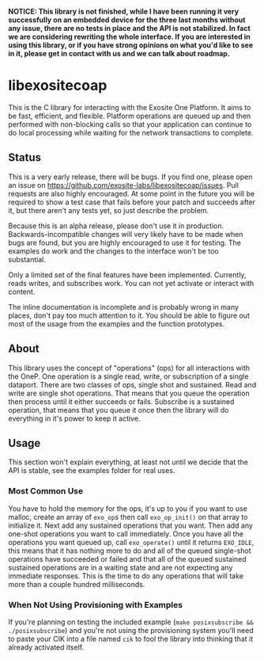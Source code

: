 **NOTICE: This library is not finished, while I have been running it very
successfully on an embedded device for the three last months without any issue,
there are no tests in place and the API is not stabilized. In fact we are
considering rewriting the whole interface. If you are interested in using this
library, or if you have strong opinions on what you'd like to see in it, please
get in contact with us and we can talk about roadmap.**

# libexositecoap

This is the C library for interacting with the Exosite One Platform. It aims to
be fast, efficient, and flexible. Platform operations are queued up and then
performed with non-blocking calls so that your application can continue to do
local processing while waiting for the network transactions to complete.

## Status

This is a very early release, there will be bugs. If you find one, please open
an issue on https://github.com/exosite-labs/libexositecoap/issues. Pull requests
are also highly encouraged. At some point in the future you will be required to
show a test case that fails before your patch and succeeds after it, but there
aren't any tests yet, so just describe the problem.

Because this is an alpha release, please don't use it in production.
Backwards-incompatible changes will very likely have to be made when bugs are
found, but you are highly encouraged to use it for testing. The examples do
work and the changes to the interface won't be too substantial.

Only a limited set of the final features have been implemented. Currently, reads
writes, and subscribes work. You can not yet activate or interact with content.

The inline documentation is incomplete and is probably wrong in many places,
don't pay too much attention to it. You should be able to figure out most of the
usage from the examples and the function prototypes.

## About

This library uses the concept of "operations" (ops) for all interactions with
the OneP. One operation is a single read, write, or subscription of a single
dataport. There are two classes of ops, single shot and sustained. Read and
write are single shot operations. That means that you queue the operation then
process until it either succeeds or fails. Subscribe is a sustained operation,
that means that you queue it once then the library will do everything in it's
power to keep it active.

## Usage

This section won't explain everything, at least not until we decide that the API
is stable, see the examples folder for real uses.

### Most Common Use

You have to hold the memory for the ops, it's up to you if you want to use
malloc, create an array of `exo_op`s then call `exo_op_init()` on that array to
initialize it. Next add any sustained operations that you want. Then add any
one-shot operations you want to call immediately. Once you have all the
operations you want queued up, call `exo_operate()` until it returns `EXO_IDLE`,
this means that it has nothing more to do and all of the queued single-shot
operations have succeeded or failed and that all of the queued sustained
sustained operations are in a waiting state and are not expecting any immediate
responses. This is the time to do any operations that will take more than a
couple hundred milliseconds.

### When Not Using Provisioning with Examples

If you're planning on testing the included example
(`make posixsubscribe && ./posixsubscribe`) and you're not using the
provisioning system you'll need to paste your CIK into a file named `cik` to
fool the library into thinking that it already activated itself.
